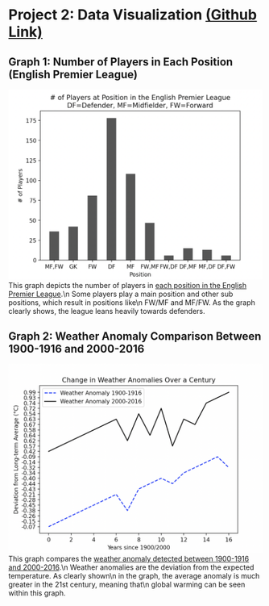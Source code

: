 # Project 2: Data Visualization [(Github Link)](https://github.com/mikeizbicki/cmc-csci040/tree/2022fall/project_02)
## Graph 1: Number of Players in Each Position (English Premier League)
![EPL Positions](results/Soccer.png)
This graph depicts the number of players in [each position in the English Premier League](https://www.kaggle.com/datasets/rajatrc1705/english-premier-league202021).\n Some players play a main position and other sub positions, which result in positions like\n FW/MF and MF/FW. As the graph clearly shows, the league leans heavily towards defenders.

## Graph 2: Weather Anomaly Comparison Between 1900-1916 and 2000-2016
![Weather Anomalies](results/Weather.png)
This graph compares the [weather anomaly detected between 1900-1916 and 2000-2016](https://www.ncei.noaa.gov/access/monitoring/climate-at-a-glance/global/time-series/globe/land_ocean/ytd/12/1880-2016.json).\n Weather anomalies are the deviation from the expected temperature. As clearly shown\n in the graph, the average anomaly is much greater in the 21st century, meaning that\n global warming can be seen within this graph.